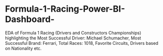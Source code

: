 # Formula-1-Racing-Power-BI-Dashboard-
EDA of Formula 1 Racing (Drivers and Constructors Championships) highlighting the Most Successful Driver: Michael Schumacher, Most Successful Brand: Ferrari, Total Races: 1018, Favorite Circuits, Drivers based on Nationality etc.
